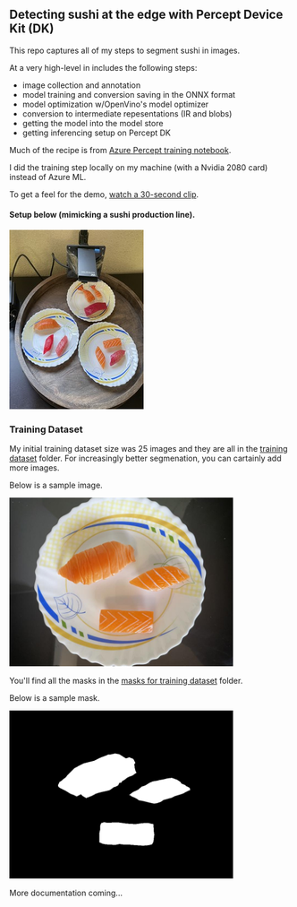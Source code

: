 ## Detecting sushi at the edge with Percept Device Kit (DK)

This repo captures all of my steps to segment sushi in images. 

At a very high-level in includes the following steps:
* image collection and annotation
* model training and conversion saving in the ONNX format
* model optimization w/OpenVino's model optimizer
* conversion to intermediate repesentations (IR and blobs)
* getting the model into the model store
* getting inferencing setup on Percept DK

Much of the recipe is from [Azure Percept training notebook](https://github.com/microsoft/azure-percept-advanced-development/blob/main/machine-learning-notebooks/train-from-scratch/SemanticSegmentationUNet.ipynb). 

I did the training step locally on my machine (with a Nvidia 2080 card) instead of Azure ML.

To get a feel for the demo, [watch a 30-second clip](https://www.youtube.com/watch?v=2mIZ-Qxhjr8).

#### Setup below (mimicking a sushi production line). 
![setup](/assets/IMG_1090-cropped.JPG)

### Training Dataset
My initial training dataset size was 25 images and they are all in the  [training dataset](/resized_images/) folder.
For increasingly better segmenation, you can cartainly add more images. 

Below is a sample image.

<img src="/resized_images/IMG_1052-size_818_616.jpg" alt="sample image" width="400"/>

You'll find all the masks in the [masks for training dataset](/resized_masks/) folder.

Below is a sample mask.

<img src="/resized_masks/IMG_1052-size_818_616.png" alt="sample mask" width="400"/>


More documentation coming...
